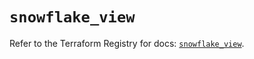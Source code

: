# `snowflake_view`

Refer to the Terraform Registry for docs: [`snowflake_view`](https://registry.terraform.io/providers/snowflakedb/snowflake/2.5.0/docs/resources/view).
